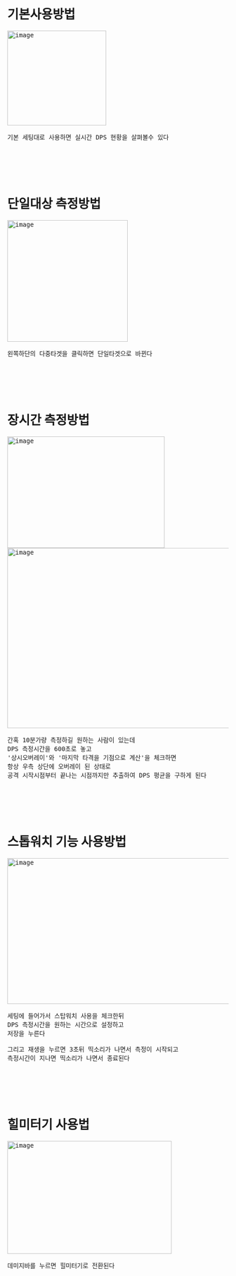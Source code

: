 
# 기본사용방법
<pre>
<img width="225" height="215" alt="image" src="https://github.com/user-attachments/assets/2f51822f-001a-4775-8fbf-a22dbe6e1e3e" />

기본 세팅대로 사용하면 실시간 DPS 현황을 살펴볼수 있다

</pre>
  
<br><br><br>



# 단일대상 측정방법
<pre>
<img width="274" height="276" alt="image" src="https://github.com/user-attachments/assets/2ab6e08b-ccf7-4ea1-b420-678196a0d65a" />
  
왼쪽하단의 다중타겟을 클릭하면 단일타겟으로 바뀐다

</pre>

<br><br><br>



# 장시간 측정방법
<pre>
<img width="358" height="253" alt="image" src="https://github.com/user-attachments/assets/bd54e093-c15d-4626-8ddf-022fccf92346" />
<img width="588" height="409" alt="image" src="https://github.com/user-attachments/assets/31387719-169c-47fa-a1a0-a9997f3d1a4a" />

간혹 10분가량 측정하길 원하는 사람이 있는데
DPS 측정시간을 600초로 놓고
'상시오버레이'와 '마지막 타격을 기점으로 계산'을 체크하면
항상 우측 상단에 오버레이 된 상태로
공격 시작시점부터 끝나는 시점까지만 추출하여 DPS 평균을 구하게 된다

</pre>

<br><br><br>





















# 스톱워치 기능 사용방법
<pre>
<img width="505" height="331" alt="image" src="https://github.com/user-attachments/assets/0660bdce-5b8d-4ed1-9603-c918c7c829cf" />

세팅에 들어가서 스탑워치 사용을 체크한뒤
DPS 측정시간을 원하는 시간으로 설정하고
저장을 누른다

그리고 재생을 누르면 3초뒤 띡소리가 나면서 측정이 시작되고
측정시간이 지나면 띡소리가 나면서 종료된다
  
</pre>



<br><br><br>





# 힐미터기 사용법
<pre>
<img width="374" height="256" alt="image" src="https://github.com/user-attachments/assets/3a97c0cb-728f-4499-80cc-350722ce200a" />

데미지바를 누르면 힐미터기로 전환된다

</pre>











